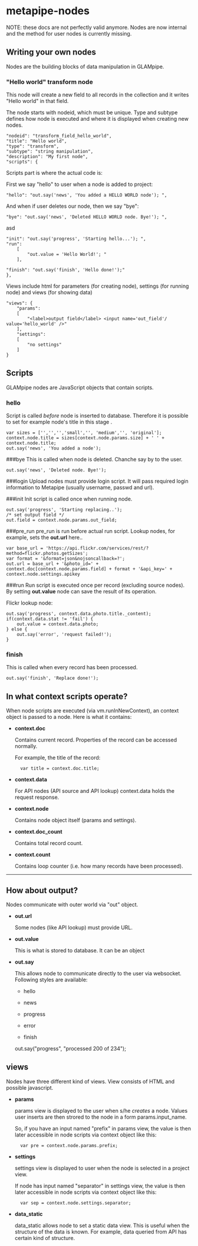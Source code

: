 # metapipe-nodes

NOTE: these docs are not perfectly valid anymore. Nodes are now internal and the method for user nodes is currently missing.
## Writing your own nodes

Nodes are the  building blocks of data manipulation in GLAMpipe. 

### "Hello world" transform node 
This node will create a new field to all records in the collection and it writes "Hello world" in that field.

The node starts with nodeid, which must be unique. Type and subtype defines how node is executed and where it is displayed when creating new nodes.

	"nodeid": "transform_field_hello_world",
	"title": "Hello world",
	"type": "transform",
	"subtype": "string manipulation",
	"description": "My first node",
	"scripts": {

Scripts part is where the actual code is:

First we say "hello" to user when a node is added to project:

	"hello": "out.say('news', 'You added a HELLO WORLD node'); ",
	
And when if user deletes our node, then we say "bye":

	"bye": "out.say('news', 'Deleted HELLO WORLD node. Bye!'); ",

asd

	"init": "out.say('progress', 'Starting hello...'); ", 
	"run": 
		[
			"out.value = 'Hello World!'; "
		],
		
	"finish": "out.say('finish', 'Hello done!');"
	},
	
Views include html for parameters (for creating node), settings (for running node) and views (for showing data)

	"views": {
		"params":
		[
			"<label>output field</label> <input name='out_field'/ value='hello_world' />"
		],
        "settings":
        [
			"no settings"
        ]
	}


## Scripts
GLAMpipe nodes are JavaScript objects that contain scripts. 

### hello
Script is called *before* node is inserted to database. Therefore it is possible to set for example node's title in this stage .

    var sizes = ['','','','small','', 'medium','', 'original'];
    context.node.title = sizes[context.node.params.size] + ' ' + context.node.title;
    out.say('news', 'You added a node');

###bye
This is called when node is deleted. Chanche say by to the user.

    out.say('news', 'Deleted node. Bye!'); 

###login
Upload nodes must provide login script. It will pass required login information to Metapipe (usually username, passwd and url).


###init
Init script is called once when running node.

    out.say('progress', 'Starting replacing..');
    /* set output field */
    out.field = context.node.params.out_field; 

###pre_run
pre_run is run before actual run script. Lookup nodes, for example, sets the **out.url** here..

    var base_url = 'https://api.flickr.com/services/rest/?method=flickr.photos.getSizes';
    var format = '&format=json&nojsoncallback=?';
    out.url = base_url + '&photo_id=' + context.doc[context.node.params.field] + format + '&api_key=' + context.node.settings.apikey

###run
Run script is executed once per record (excluding source nodes). By setting **out.value** node can save the result of its operation.

Flickr lookup node:

    out.say('progress', context.data.photo.title._content); 
    if(context.data.stat != 'fail') {
        out.value = context.data.photo;
    } else {
        out.say('error', 'request failed!');
    }

### finish
This is called when every record has been processed. 

    out.say('finish', 'Replace done!');


## In what context scripts operate?


When node scripts are executed (via vm.runInNewContext), an context object is passed to a node. Here is what it contains:



* **context.doc**

    Contains current record. Properties of the record can be accessed normally. 

    For example, the title of the record: 


        var title = context.doc.title;

* **context.data**

    For API nodes (API source and API lookup) context.data holds the request response. 

* **context.node**

    Contains node object itself (params and settings).

* **context.doc_count**

    Contains total record count.

* **context.count**

    Contains loop counter (i.e. how many records have been processed).


----
## How about output?

Nodes communicate with outer world via "out" object.

* **out.url**

    Some nodes (like API lookup) must provide URL.

* **out.value**

    This is what is stored to database. It can be an object
    
* **out.say**

    This allows node to communicate directly to the user via websocket. Following styles are available:
 
    * hello

    * news

    * progress

    * error

    * finish


    out.say("progress", "processed 200 of 234");

    

## views
Nodes have three different kind of views. View consists of HTML and possible javascript.

* **params**

    params view is displayed to the user when s/he *creates* a node. Values user inserts are then strored to the node in a form params.input_name.

    So, if you have an input named "prefix" in params view, the value is then later accessible in node scripts via context object like this:

        var pre = context.node.params.prefix;

* **settings**

    settings view is displayed to user when the node is selected in a project view. 

    If node has input named "separator" in settings view, the value is then later accessible in node scripts via context object like this:

        var sep = context.node.settings.separator;

* **data_static**

    data_static allows node to set a static data view. This is useful when the structure of the data is known. For example, data queried from API has certain kind of structure.
